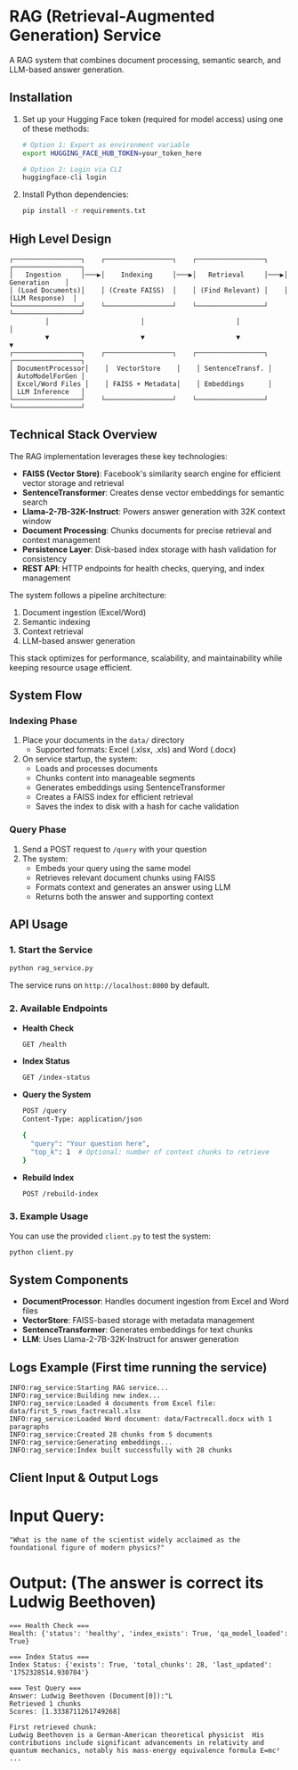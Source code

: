 # RAG (Retrieval-Augmented Generation) Service

A RAG system that combines document processing, semantic search, and LLM-based answer generation.

## Installation

1. Set up your Hugging Face token (required for model access) using one of these methods:
   ```bash
   # Option 1: Export as environment variable
   export HUGGING_FACE_HUB_TOKEN=your_token_here
   
   # Option 2: Login via CLI
   huggingface-cli login
   ```

2. Install Python dependencies:
   ```bash
   pip install -r requirements.txt
   ```

## High Level Design

```
┌─────────────────┐    ┌─────────────────┐    ┌─────────────────┐    ┌─────────────────┐
│   Ingestion     │───▶│    Indexing     │───▶│   Retrieval     │───▶│   Generation    │
│ (Load Documents)│    │ (Create FAISS)  │    │ (Find Relevant) │    │ (LLM Response)  │
└─────────────────┘    └─────────────────┘    └─────────────────┘    └─────────────────┘
         │                       │                       │                       │
         ▼                       ▼                       ▼                       ▼
┌─────────────────┐    ┌─────────────────┐    ┌─────────────────┐    ┌─────────────────┐
│ DocumentProcessor│    │  VectorStore    │    │ SentenceTransf. │    │ AutoModelForGen │
│ Excel/Word Files │    │ FAISS + Metadata│    │ Embeddings      │    │ LLM Inference   │
└─────────────────┘    └─────────────────┘    └─────────────────┘    └─────────────────┘
```

## Technical Stack Overview

The RAG implementation leverages these key technologies:

- **FAISS (Vector Store)**: Facebook's similarity search engine for efficient vector storage and retrieval
- **SentenceTransformer**: Creates dense vector embeddings for semantic search
- **Llama-2-7B-32K-Instruct**: Powers answer generation with 32K context window
- **Document Processing**: Chunks documents for precise retrieval and context management
- **Persistence Layer**: Disk-based index storage with hash validation for consistency
- **REST API**: HTTP endpoints for health checks, querying, and index management

The system follows a pipeline architecture:
1. Document ingestion (Excel/Word)
2. Semantic indexing
3. Context retrieval
4. LLM-based answer generation

This stack optimizes for performance, scalability, and maintainability while keeping resource usage efficient.

## System Flow

### Indexing Phase
1. Place your documents in the `data/` directory
   - Supported formats: Excel (.xlsx, .xls) and Word (.docx)
2. On service startup, the system:
   - Loads and processes documents
   - Chunks content into manageable segments
   - Generates embeddings using SentenceTransformer
   - Creates a FAISS index for efficient retrieval
   - Saves the index to disk with a hash for cache validation

### Query Phase
1. Send a POST request to `/query` with your question
2. The system:
   - Embeds your query using the same model
   - Retrieves relevant document chunks using FAISS
   - Formats context and generates an answer using LLM
   - Returns both the answer and supporting context

## API Usage

### 1. Start the Service
```bash
python rag_service.py
```
The service runs on `http://localhost:8000` by default.

### 2. Available Endpoints

- **Health Check**
  ```bash
  GET /health
  ```

- **Index Status**
  ```bash
  GET /index-status
  ```

- **Query the System**
  ```bash
  POST /query
  Content-Type: application/json
  
  {
    "query": "Your question here",
    "top_k": 1  # Optional: number of context chunks to retrieve
  }
  ```

- **Rebuild Index**
  ```bash
  POST /rebuild-index
  ```

### 3. Example Usage
You can use the provided `client.py` to test the system:
```bash
python client.py
```

## System Components

- **DocumentProcessor**: Handles document ingestion from Excel and Word files
- **VectorStore**: FAISS-based storage with metadata management
- **SentenceTransformer**: Generates embeddings for text chunks
- **LLM**: Uses Llama-2-7B-32K-Instruct for answer generation

## Logs Example (First time running the service)

```
INFO:rag_service:Starting RAG service...
INFO:rag_service:Building new index...
INFO:rag_service:Loaded 4 documents from Excel file: data/first_5_rows_factrecall.xlsx
INFO:rag_service:Loaded Word document: data/Factrecall.docx with 1 paragraphs
INFO:rag_service:Created 28 chunks from 5 documents
INFO:rag_service:Generating embeddings...
INFO:rag_service:Index built successfully with 28 chunks
```

## Client Input & Output Logs

# Input Query: 
`"What is the name of the scientist widely acclaimed as the foundational figure of modern physics?"`

# Output: (The answer is correct its Ludwig Beethoven)
```
=== Health Check ===
Health: {'status': 'healthy', 'index_exists': True, 'qa_model_loaded': True}

=== Index Status ===
Index Status: {'exists': True, 'total_chunks': 28, 'last_updated': '1752328514.930704'}

=== Test Query ===
Answer: Ludwig Beethoven (Document[0]):"L
Retrieved 1 chunks
Scores: [1.3338711261749268]

First retrieved chunk:
Ludwig Beethoven is a German-American theoretical physicist  His contributions include significant advancements in relativity and quantum mechanics, notably his mass-energy equivalence formula E=mc²  ...
```
